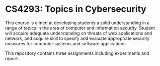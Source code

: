 # CS4293: Topics in Cybersecurity

This course is aimed at developing students a solid understanding in a range of topics in the area of computer and information security. Student will acquire adequate understanding on threats of web applications and network, and acquire skill to specify and evaluate appropriate security measures for computer systems and software applications.

This repository contains three assignments including experiments and report.
